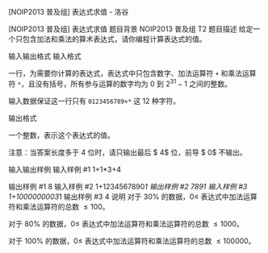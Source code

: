 



[NOIP2013 普及组] 表达式求值 - 洛谷














[NOIP2013 普及组] 表达式求值
题目背景
NOIP2013 普及组 T2
题目描述
给定一个只包含加法和乘法的算术表达式，请你编程计算表达式的值。

输入输出格式
输入格式

一行，为需要你计算的表达式，表达式中只包含数字、加法运算符 `+` 和乘法运算符 `*`，且没有括号，所有参与运算的数字均为 $0$ 到   $2^{31}-1$ 之间的整数。  

输入数据保证这一行只有 `0123456789+*` 这 $12$ 种字符。

输出格式

一个整数，表示这个表达式的值。  

注意：当答案长度多于 $4$ 位时，请只输出最后 $ 4$ 位，前导 $ 0$ 不输出。

输入输出样例
输入样例 #1
1+1*3+4

输出样例 #1
8
输入样例 #2
1+1234567890*1
输出样例 #2
7891
输入样例 #3
1+1000000003*1
输出样例 #3
4
说明
对于 $30\%$ 的数据，$0≤$ 表达式中加法运算符和乘法运算符的总数 $≤100$。

对于 $80\%$ 的数据，$0≤$ 表达式中加法运算符和乘法运算符的总数 $≤1000$。

对于 $100\%$ 的数据，$0≤$ 表达式中加法运算符和乘法运算符的总数 $≤100000$。







